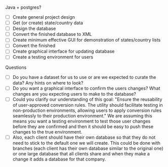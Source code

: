 Java + postgres?

- [ ] Create general project design
- [ ] Get (or create) state/country data
- [ ] Design the database
- [ ] Convert the finished database to XML
- [ ] Create minimum effective GUI for demonstration of states/country lists
- [ ] Convert the finished
- [ ] Create graphical interface for updating database
- [ ] Create a testing environment for users

Questions
- [ ] Do you have a dataset for us to use or are we expected to curate the data? Any hints on where to look?
- [ ] Do you want a graphical interface to confirm the users changes? What changes are you expecting users to make to the database?
- [ ] Could you clarify our understanding of this goal: "Ensure the reusability of user-approved conversion rules. The utility should facilitate testing in non-production environments, allowing users to apply conversion rules seamlessly to their production environment." We are assuming this means you want a testing environment to test those user changes before they are confirmed and then it should be easy to push these changes to the true environment. 
- [ ] Also, each client should have their own database so that they do not need to stick to the default one we will create. This could be done with branches (each client has their own database similar to the original one) or one large database that all clients share and when they make a change it adds a database for that company.
